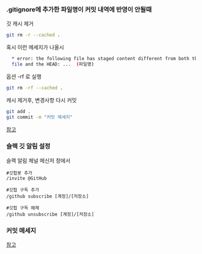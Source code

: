 ### .gitignore에 추가한 파일명이 커밋 내역에 반영이 안될때
깃 캐시 제거 
```bash
git rm -r --cached .
```
혹시 이런 메세지가 나올시 
```bash
  * error: the following file has staged content different from both the
  file and the HEAD: ...  (파일명)
```
옵션 -rf 로 실행
```bash
git rm -rf --cached .
```
캐시 제거후, 변경사항 다시 커밋  
```bash
git add .
git commit -m "커밋 메세지"
```

[참고](https://stackoverflow.com/questions/11451535/gitignore-is-ignored-by-git)

### 슬랙 깃 알림 설정 
슬랙 알림 체널 메신저 창에서 
``` shell
#깃헙봇 추가 
/invite @GitHub

#깃헙 구독 추가 
/github subscribe [계정]/[저장소]

#깃헙 구독 해제 
/github unsubscribe [계정]/[저장소]
```

### 커밋 메세지 
[참고](https://blog.ull.im/engineering/2019/03/10/logs-on-git.html)